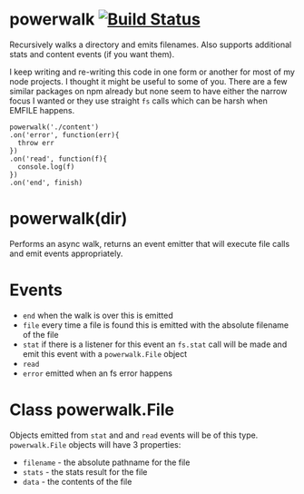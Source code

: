 # powerwalk [![Build Status](https://travis-ci.org/jxson/powerwalk.png?branch=master)](https://travis-ci.org/jxson/powerwalk)

Recursively walks a directory and emits filenames. Also supports additional stats and content events (if you want them).

I keep writing and re-writing this code in one form or another for most of my node projects. I thought it might be useful to some of you. There are a few similar packages on npm already but none seem to have either the narrow focus I wanted or they use straight `fs` calls which can be harsh when EMFILE happens.

    powerwalk('./content')
    .on('error', function(err){
      throw err
    })
    .on('read', function(f){
      console.log(f)
    })
    .on('end', finish)

# powerwalk(dir)

Performs an async walk, returns an event emitter that will execute file calls and emit events appropriately.

# Events

* `end` when the walk is over this is emitted
* `file` every time a file is found this is emitted with the absolute filename of the file
* `stat` if there is a listener for this event an `fs.stat` call will be made and emit this event with a `powerwalk.File` object
* `read`
* `error` emitted when an fs error happens

# Class powerwalk.File

Objects emitted from `stat` and and `read` events will be of this type. `powerwalk.File` objects will have 3 properties:

* `filename` - the absolute pathname for the file
* `stats` - the stats result for the file
* `data` - the contents of the file
